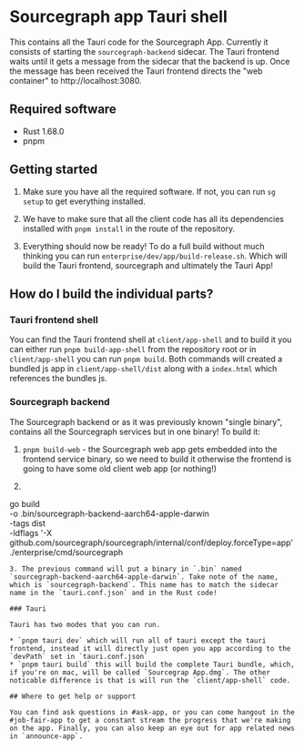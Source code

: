 # Sourcegraph app Tauri shell

This contains all the Tauri code for the Sourcegraph App. Currently it consists of starting the `sourcegraph-backend` sidecar. The Tauri frontend waits until it gets a message from the sidecar that the backend is up. Once the message has been received the Tauri frontend directs the "web container" to http://localhost:3080.

## Required software

* Rust 1.68.0
* pnpm

## Getting started
1. Make sure you have all the required software. If not, you can run `sg setup` to get everything installed.

2. We have to make sure that all the client code has all its dependencies installed with `pnpm install` in the route of the repository.

3. Everything should now be ready! To do a full build without much thinking you can run `enterprise/dev/app/build-release.sh`. Which will build the Tauri frontend, sourcegraph and ultimately the Tauri App!

## How do I build the individual parts?

### Tauri frontend shell

You can find the Tauri frontend shell at `client/app-shell` and to build it you can either run `pnpm build-app-shell` from the repository root or in `client/app-shell` you can run `pnpm build`. Both commands will created a bundled js app in `client/app-shell/dist` along with a `index.html` which references the bundles js.

### Sourcegraph backend

The Sourcegraph backend or as it was previously known "single binary", contains all the Sourcegraph services but in one binary! To build it:

1. `pnpm build-web` - the Sourcegraph web app gets embedded into the frontend service binary, so we need to build it otherwise the frontend is going to have some old client web app (or nothing!)
2. ```
 go build \
  -o .bin/sourcegraph-backend-aarch64-apple-darwin \
  -tags dist \
  -ldflags '-X github.com/sourcegraph/sourcegraph/internal/conf/deploy.forceType=app' \
  ./enterprise/cmd/sourcegraph
```
3. The previous command will put a binary in `.bin` named `sourcegraph-backend-aarch64-apple-darwin`. Take note of the name, which is `sourcegraph-backend`. This name has to match the sidecar name in the `tauri.conf.json` and in the Rust code!

### Tauri

Tauri has two modes that you can run.

* `pnpm tauri dev` which will run all of tauri except the tauri frontend, instead it will directly just open you app according to the `devPath` set in `tauri.conf.json`
* `pnpm tauri build` this will build the complete Tauri bundle, which, if you're on mac, will be called `Sourcegrap App.dmg`. The other noticable difference is that is will run the `client/app-shell` code.

## Where to get help or support

You can find ask questions in #ask-app, or you can come hangout in the #job-fair-app to get a constant stream the progress that we're making on the app. Finally, you can also keep an eye out for app related news in `announce-app`.
